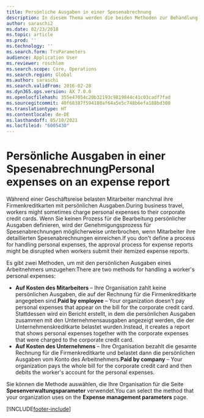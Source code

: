 ```yaml
---
title: Persönliche Ausgaben in einer Spesenabrechnung
description: In diesem Thema werden die beiden Methoden zur Behandlung der persönlichen Ausgaben eines Mitarbeiters in Microsoft Dynamics 365 Finance erläutert.
author: saraschi2
ms.date: 02/23/2018
ms.topic: article
ms.prod: ''
ms.technology: ''
ms.search.form: TrvParameters
audience: Application User
ms.reviewer: roschlom
ms.search.scope: Core, Operations
ms.search.region: Global
ms.author: saraschi
ms.search.validFrom: 2016-02-28
ms.dyn365.ops.version: AX 7.0.0
ms.openlocfilehash: 355e47054c20b32193c9819844c41c03cadf7fad
ms.sourcegitcommit: 40f68387f594180af64a5e5c748b6efa188bd300
ms.translationtype: HT
ms.contentlocale: de-DE
ms.lasthandoff: 05/10/2021
ms.locfileid: "6005430"
---
```

# <a name="personal-expenses-on-an-expense-report"></a><span data-ttu-id="167df-103">Persönliche Ausgaben in einer Spesenabrechnung</span><span class="sxs-lookup"><span data-stu-id="167df-103">Personal expenses on an expense report</span></span>

<span data-ttu-id="167df-104">Während einer Geschäftsreise belasten Mitarbeiter manchmal ihre Firmenkreditkarten mit persönlichen Ausgaben.</span><span class="sxs-lookup"><span data-stu-id="167df-104">During business travel, workers might sometimes charge personal expenses to their corporate credit cards.</span></span> <span data-ttu-id="167df-105">Wenn Sie keinen Prozess für die Bearbeitung persönlicher Ausgaben definieren, wird der Genehmigungsprozess für Spesenabrechnungen möglicherweise unterbrochen, wenn Mitarbeiter ihre detaillierten Spesenabrechnungen einreichen.</span><span class="sxs-lookup"><span data-stu-id="167df-105">If you don't define a process for handling personal expenses, the approval process for expense reports might be disrupted when workers submit their itemized expense reports.</span></span> 

<span data-ttu-id="167df-106">Es gibt zwei Methoden, um mit den persönlichen Ausgaben eines Arbeitnehmers umzugehen:</span><span class="sxs-lookup"><span data-stu-id="167df-106">There are two methods for handling a worker's personal expenses:</span></span>

- <span data-ttu-id="167df-107">**Auf Kosten des Mitarbeiters** – Ihre Organisation zahlt keine persönlichen Ausgaben, die auf der Rechnung für die Firmenkreditkarte angegeben sind.</span><span class="sxs-lookup"><span data-stu-id="167df-107">**Paid by employee** – Your organization doesn't pay personal expenses that appear on the bill for the corporate credit card.</span></span> <span data-ttu-id="167df-108">Stattdessen wird ein Bericht erstellt, in dem die persönlichen Ausgaben zusammen mit den Unternehmensausgaben angezeigt werden, die der Unternehmenskreditkarte belastet wurden.</span><span class="sxs-lookup"><span data-stu-id="167df-108">Instead, it creates a report that shows personal expenses together with the corporate expenses that were charged to the corporate credit card.</span></span>
- <span data-ttu-id="167df-109">**Auf Kosten des Unternehmens** – Ihre Organisation bezahlt die gesamte Rechnung für die Firmenkreditkarte und belastet dann die persönlichen Ausgaben vom Konto des Arbeitnehmers.</span><span class="sxs-lookup"><span data-stu-id="167df-109">**Paid by company** – Your organization pays the whole bill for the corporate credit card and then debits the worker's account for the personal expenses.</span></span>

<span data-ttu-id="167df-110">Sie können die Methode auswählen, die Ihre Organisation für die Seite **Spesenverwaltungsparameter** verwendet.</span><span class="sxs-lookup"><span data-stu-id="167df-110">You can select the method that your organization uses on the **Expense management parameters** page.</span></span>


[!INCLUDE[footer-include](../includes/footer-banner.md)]